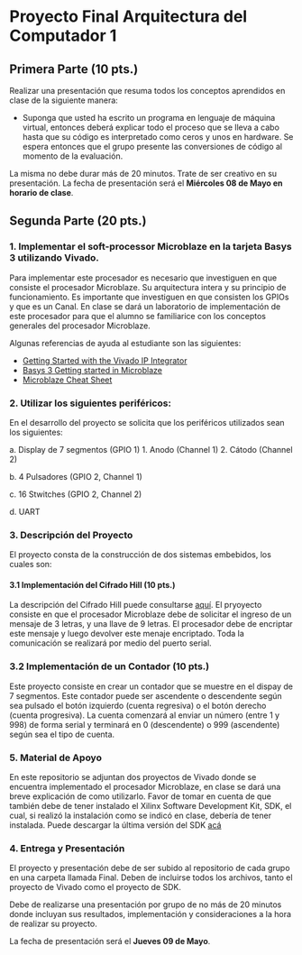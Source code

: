 # Proyecto Final Arquitectura del Computador 1

## Primera Parte (10 pts.)
Realizar una presentación que resuma todos los conceptos aprendidos en clase de la siguiente manera:
* Suponga que usted ha escrito un programa en lenguaje de máquina virtual, entonces deberá explicar todo el proceso que se lleva a cabo hasta que su código es interpretado como ceros y unos en hardware. Se espera entonces que el grupo presente las conversiones de código al momento de la evaluación.

La misma no debe durar más de 20 minutos. Trate de ser creativo en su presentación. La fecha de presentación será el **Miércoles 08 de Mayo en horario de clase**.


## Segunda Parte (20 pts.)
### 1. Implementar el soft-processor Microblaze en la tarjeta Basys 3 utilizando Vivado.

Para implementar este procesador es necesario que investiguen en que consiste el procesador Microblaze. Su arquitectura intera y su principio de funcionamiento. Es importante que investiguen en que consisten los GPIOs y que es un Canal. En clase se dará un laboratorio de implementación de este procesador para que el alumno se familiarice con los conceptos generales del procesador Microblaze.

Algunas referencias de ayuda al estudiante son las siguientes:

* [Getting Started with the Vivado IP Integrator](https://reference.digilentinc.com/vivado/getting-started-with-ipi/start)
* [Basys 3 Getting started in Microblaze](https://reference.digilentinc.com/learn/programmable-logic/tutorials/basys-3-getting-started-with-microblaze/start)
* [Microblaze Cheat Sheet](http://soerenbnoergaard.dk/notes/dd/microblaze-c-reference.pdf)


### 2. Utilizar los siguientes periféricos:
En el desarrollo del proyecto se solicita que los periféricos utilizados sean los siguientes:

a.  Display de 7 segmentos (GPIO 1)
    1. Anodo (Channel 1)
    2. Cátodo (Channel 2)

b. 4 Pulsadores (GPIO 2, Channel 1)

c. 16 Stwitches (GPIO 2, Channel 2)

d. UART


### 3. Descripción del Proyecto
El proyecto consta de la construcción de dos sistemas embebidos, los cuales son:

#### 3.1 Implementación del Cifrado Hill (10 pts.)
La descripción del Cifrado Hill puede consultarse [aquí](https://es.wikipedia.org/wiki/Cifrado_Hill). El pryoyecto consiste en que el procesador Microblaze debe de solicitar el ingreso de un mensaje de 3 letras, y una llave de 9 letras. El procesador debe de encriptar este mensaje y luego devolver este menaje encriptado. Toda la comunicación se realizará por medio del puerto serial.

### 3.2 Implementación de un Contador (10 pts.)
Este proyecto consiste en crear un contador que se muestre en el dispay de 7 segmentos. Este contador puede ser ascendente o descendente según sea pulsado el botón izquierdo (cuenta regresiva) o el botón derecho (cuenta progresiva). La cuenta comenzará al enviar un número (entre 1 y 998) de forma serial y terminará en 0 (descendente) o 999 (ascendente) según sea el tipo de cuenta.


### 5. Material de Apoyo
En este repositorio se adjuntan dos proyectos de Vivado donde se encuentra implementado el procesador Microblaze, en clase se dará una breve explicación de como utilizarlo. Favor de tomar en cuenta de que también debe de tener instalado el Xilinx Software Development Kit, SDK, el cual, si realizó la instalación como se indicó en clase, debería de tener instalada. Puede descargar la última versión del SDK [acá](https://www.xilinx.com/support/download/index.html/content/xilinx/en/downloadNav/embedded-design-tools.html)

### 4. Entrega y Presentación
El proyecto y presentación debe de ser subido al repositorio de cada grupo en una carpeta llamada Final. Deben de incluirse todos los archivos, tanto el proyecto de Vivado como el proyecto de SDK.

Debe de realizarse una presentación por grupo de no más de 20 minutos donde incluyan sus resultados, implementación y consideraciones a la hora de realizar su proyecto.

La fecha de presentación será el **Jueves 09 de Mayo**.

